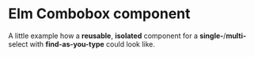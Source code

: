 # Elm Combobox component

A little example how a **reusable**, **isolated** component for a __single-__/__multi-__ select with 
**find-as-you-type** could look like.

